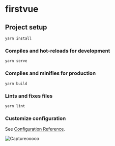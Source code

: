# firstvue

## Project setup
```
yarn install
```

### Compiles and hot-reloads for development
```
yarn serve
```

### Compiles and minifies for production
```
yarn build
```

### Lints and fixes files
```
yarn lint
```

### Customize configuration
See [Configuration Reference](https://cli.vuejs.org/config/).


![Captureooooo](https://user-images.githubusercontent.com/58754599/119872441-1857d980-bee9-11eb-80d2-784ca07ca8e4.PNG)
